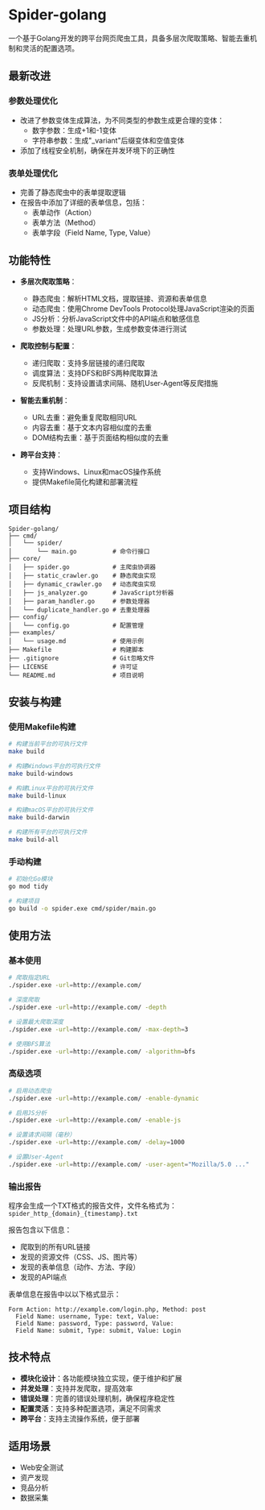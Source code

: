 # Spider-golang

一个基于Golang开发的跨平台网页爬虫工具，具备多层次爬取策略、智能去重机制和灵活的配置选项。

## 最新改进

### 参数处理优化
- 改进了参数变体生成算法，为不同类型的参数生成更合理的变体：
  - 数字参数：生成+1和-1变体
  - 字符串参数：生成"_variant"后缀变体和空值变体
- 添加了线程安全机制，确保在并发环境下的正确性

### 表单处理优化
- 完善了静态爬虫中的表单提取逻辑
- 在报告中添加了详细的表单信息，包括：
  - 表单动作（Action）
  - 表单方法（Method）
  - 表单字段（Field Name, Type, Value）

## 功能特性

- **多层次爬取策略**：
  - 静态爬虫：解析HTML文档，提取链接、资源和表单信息
  - 动态爬虫：使用Chrome DevTools Protocol处理JavaScript渲染的页面
  - JS分析：分析JavaScript文件中的API端点和敏感信息
  - 参数处理：处理URL参数，生成参数变体进行测试

- **爬取控制与配置**：
  - 递归爬取：支持多层链接的递归爬取
  - 调度算法：支持DFS和BFS两种爬取算法
  - 反爬机制：支持设置请求间隔、随机User-Agent等反爬措施

- **智能去重机制**：
  - URL去重：避免重复爬取相同URL
  - 内容去重：基于文本内容相似度的去重
  - DOM结构去重：基于页面结构相似度的去重

- **跨平台支持**：
  - 支持Windows、Linux和macOS操作系统
  - 提供Makefile简化构建和部署流程

## 项目结构

```
Spider-golang/
├── cmd/
│   └── spider/
│       └── main.go          # 命令行接口
├── core/
│   ├── spider.go            # 主爬虫协调器
│   ├── static_crawler.go    # 静态爬虫实现
│   ├── dynamic_crawler.go   # 动态爬虫实现
│   ├── js_analyzer.go       # JavaScript分析器
│   ├── param_handler.go     # 参数处理器
│   └── duplicate_handler.go # 去重处理器
├── config/
│   └── config.go            # 配置管理
├── examples/
│   └── usage.md             # 使用示例
├── Makefile                 # 构建脚本
├── .gitignore               # Git忽略文件
├── LICENSE                  # 许可证
└── README.md                # 项目说明
```

## 安装与构建

### 使用Makefile构建

```bash
# 构建当前平台的可执行文件
make build

# 构建Windows平台的可执行文件
make build-windows

# 构建Linux平台的可执行文件
make build-linux

# 构建macOS平台的可执行文件
make build-darwin

# 构建所有平台的可执行文件
make build-all
```

### 手动构建

```bash
# 初始化Go模块
go mod tidy

# 构建项目
go build -o spider.exe cmd/spider/main.go
```

## 使用方法

### 基本使用

```bash
# 爬取指定URL
./spider.exe -url=http://example.com/

# 深度爬取
./spider.exe -url=http://example.com/ -depth

# 设置最大爬取深度
./spider.exe -url=http://example.com/ -max-depth=3

# 使用BFS算法
./spider.exe -url=http://example.com/ -algorithm=bfs
```

### 高级选项

```bash
# 启用动态爬虫
./spider.exe -url=http://example.com/ -enable-dynamic

# 启用JS分析
./spider.exe -url=http://example.com/ -enable-js

# 设置请求间隔（毫秒）
./spider.exe -url=http://example.com/ -delay=1000

# 设置User-Agent
./spider.exe -url=http://example.com/ -user-agent="Mozilla/5.0 ..."
```

### 输出报告

程序会生成一个TXT格式的报告文件，文件名格式为：`spider_http_{domain}_{timestamp}.txt`

报告包含以下信息：
- 爬取到的所有URL链接
- 发现的资源文件（CSS、JS、图片等）
- 发现的表单信息（动作、方法、字段）
- 发现的API端点

表单信息在报告中以以下格式显示：
```
Form Action: http://example.com/login.php, Method: post
  Field Name: username, Type: text, Value: 
  Field Name: password, Type: password, Value: 
  Field Name: submit, Type: submit, Value: Login
```

## 技术特点

- **模块化设计**：各功能模块独立实现，便于维护和扩展
- **并发处理**：支持并发爬取，提高效率
- **错误处理**：完善的错误处理机制，确保程序稳定性
- **配置灵活**：支持多种配置选项，满足不同需求
- **跨平台**：支持主流操作系统，便于部署

## 适用场景

- Web安全测试
- 资产发现
- 竞品分析
- 数据采集